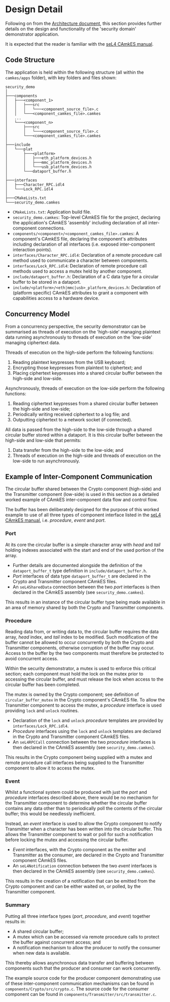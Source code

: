 # Design Detail

Following on from the [Architecture document](architecture.md), this section provides further details on the design and functionality of the 'security domain' demonstrator application.

It is expected that the reader is familiar with the [seL4 CAmkES manual](https://docs.sel4.systems/projects/camkes/manual.html).

## Code Structure

The application is held within the following structure (all within the `camkes/apps` folder), with key folders and files shown:

```text
security_demo
│
├───components
│   ├───<component_1>
│   │   ├───src
│   │   │   └───<component_source_file>.c
│   │   └───<component_camkes_file>.camkes
│   ...
│   └───<component_n>
│       ├───src
│       │   └───<component_source_file>.c
│       └───<component_camkes_file>.camkes
│
├───include
│   └───plat
│       ├───<platform>
│       │   ├───eth_platform_devices.h
│       │   ├───mmc_platform_devices.h
│       │   └───usb_platform_devices.h
│       └───dataport_buffer.h
│
├───interfaces
│   ├───Character_RPC.idl4
│   └───Lock_RPC.idl4
│
├───CMakeLists.txt
└───security_demo.camkes
```

- `CMakeLists.txt`: Application build file.
- `security_demo.camkes`: Top-level CAmkES file for the project, declaring the application's CAmkES 'assembly' including declaration of all inter-component connections.
- `components/<component>/<component_camkes_file>.camkes`: A component's CAmkES file, declaring the component's attributes including declaration of all interfaces (i.e. exposed inter-component interaction points).
- `interfaces/Character_RPC.idl4`: Declaration of a remote procedure call method used to communicate a character between components.
- `interfaces/Lock_RPC.idl4`: Declaration of remote procedure call methods used to access a mutex held by another component.
- `include/dataport_buffer.h`: Declaration of a C data type for a circular buffer to be stored in a dataport.
- `include/<platform>/<eth|mmc|usb>_platform_devices.h`: Declaration of (platform specific) CAmkES attributes to grant a component with capabilities access to a hardware device.

## Concurrency Model

From a concurrency perspective, the security demonstrator can be summarised as threads of execution on the 'high-side' managing plaintext data running asynchronously to threads of execution on the 'low-side' managing ciphertext data.

Threads of execution on the high-side perform the following functions:

1. Reading plaintext keypresses from the USB keyboard;
2. Encrypting those keypresses from plaintext to ciphertext; and
3. Placing ciphertext keypresses into a shared circular buffer between the high-side and low-side.

Asynchronously, threads of execution on the low-side perform the following functions:

1. Reading ciphertext keypresses from a shared circular buffer between the high-side and low-side;
2. Periodically writing received ciphertext to a log file; and
3. Outputting ciphertext to a network socket (if connected).

All data is passed from the high-side to the low-side through a shared circular buffer stored within a dataport. It is this circular buffer between the high-side and low-side that permits:

1. Data transfer from the high-side to the low-side; and
2. Threads of execution on the high-side and threads of execution on the low-side to run asynchronously.

## Example of Inter-Component Communication

The circular buffer shared between the Crypto component (high-side) and the Transmitter component (low-side) is used in this section as a detailed worked example of CAmkES inter-component data flow and control flow.

The buffer has been deliberately designed for the purpose of this worked example to use of all three types of component interface listed in the [seL4 CAmkES manual](https://docs.sel4.systems/projects/camkes/manual.html), i.e. *procedure*, *event* and *port*.

### Port

At its core the circular buffer is a simple character array with *head* and *tail* holding indexes associated with the start and end of the used portion of the array.

- Further details are documented alongside the definition of the `dataport_buffer_t` type definition in `include/dataport_buffer.h`.
- *Port* interfaces of data type `dataport_buffer_t` are declared in the Crypto and Transmitter component CAmkES files.
- An `seL4SharedData` connection between the two *port* interfaces is then declared in the CAmkES assembly (see `security_demo.camkes`).

This results in an instance of the circular buffer type being made available in an area of memory shared by both the Crypto and Transmitter components.

### Procedure

Reading data from, or writing data to, the circular buffer requires the data array, *head* index, and *tail* index to be modified. Such modification of the buffer cannot be allowed to occur concurrently by both the Crypto and Transmitter components, otherwise corruption of the buffer may occur. Access to the buffer by the two components must therefore be protected to avoid concurrent access.

Within the security demonstrator, a mutex is used to enforce this critical section; each component must hold the lock on the mutex prior to accessing the circular buffer, and must release the lock when access to the circular buffer has been completed.

The mutex is owned by the Crypto component; see definition of `circular_buffer_mutex` in the Crypto component's CAmkES file. To allow the Transmitter component to access the mutex, a *procedure* interface is used providing `lock` and `unlock` routines.

- Declaration of the `lock` and `unlock` *procedure* templates are provided by `interfaces/Lock_RPC.idl4`.
- *Procedure* interfaces using the `lock` and `unlock` templates are declared in the Crypto and Transmitter component CAmkES files.
- An `seL4RPCCall` connection between the two *procedure* interfaces is then declared in the CAmkES assembly (see `security_demo.camkes`).

This results in the Crypto component being supplied with a mutex and remote procedure call interfaces being supplied to the Transmitter component to allow it to access the mutex.

### Event

Whilst a functional system could be produced with just the *port* and *procedure* interfaces described above, there would be no mechanism for the Transmitter component to determine whether the circular buffer contains any data other than to periodically poll the contents of the circular buffer; this would be needlessly inefficient.

Instead, an *event* interface is used to allow the Crypto component to notify Transmitter when a character has been written into the circular buffer. This allows the Transmitter component to wait or poll for such a notification before locking the mutex and accessing the circular buffer.

- *Event* interfaces, with the Crypto component as the emitter and Transmitter as the consumer, are declared in the Crypto and Transmitter component CAmkES files.
- An `seL4Notification` connection between the two *event* interfaces is then declared in the CAmkES assembly (see `security_demo.camkes`).

This results in the creation of a notification that can be emitted from the Crypto component and can be either waited on, or polled, by the Transmitter component.

### Summary

Putting all three interface types (*port*, *procedure*, and *event*) together results in:

- A shared circular buffer;
- A mutex which can be accessed via remote procedure calls to protect the buffer against concurrent access; and
- A notification mechanism to allow the producer to notify the consumer when new data is available.

This thereby allows asynchronous data transfer and buffering between components such that the producer and consumer can work concurrently.

The example source code for the producer component demonstrating use of these inter-component communication mechanisms can be found in `components/Crypto/src/crypto.c`. The source code for the consumer component can be found in `components/Transmitter/src/transmitter.c`.

